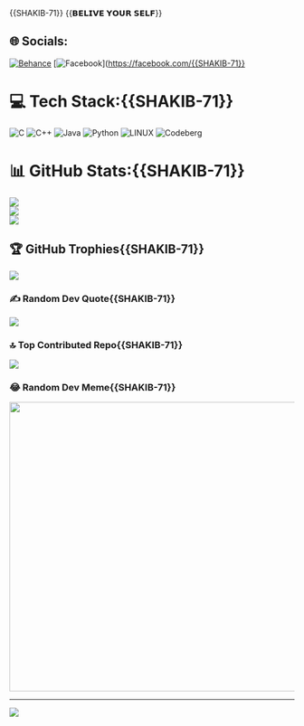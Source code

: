 {{SHAKIB-71}}
{{𝗕𝗘𝗟𝗜𝗩𝗘 𝗬𝗢𝗨𝗥 𝗦𝗘𝗟𝗙}}

## 🌐 Socials:
[![Behance](https://img.shields.io/badge/Behance-1769ff?logo=behance&logoColor=white)](https://behance.net/SHAKIB-71) [![Facebook](https://img.shields.io/badge/Facebook-%231877F2.svg?logo=Facebook&logoColor=white)](https://facebook.com/{{SHAKIB-71}}

# 💻 Tech Stack:{{SHAKIB-71}}
![C](https://img.shields.io/badge/c-%2300599C.svg?style=for-the-badge&logo=c&logoColor=white) ![C++](https://img.shields.io/badge/c++-%2300599C.svg?style=for-the-badge&logo=c%2B%2B&logoColor=white) ![Java](https://img.shields.io/badge/java-%23ED8B00.svg?style=for-the-badge&logo=java&logoColor=white) ![Python](https://img.shields.io/badge/python-3670A0?style=for-the-badge&logo=python&logoColor=ffdd54) ![LINUX](https://img.shields.io/badge/Linux-FCC624?style=for-the-badge&logo=linux&logoColor=black) ![Codeberg](https://img.shields.io/badge/Codeberg-2185D0?style=for-the-badge&logo=Codeberg&logoColor=white)
# 📊 GitHub Stats:{{SHAKIB-71}}
![](https://github-readme-stats.vercel.app/api?username=SHAKIB-71&theme=dark&hide_border=false&include_all_commits=true&count_private=true)<br/>
![](https://github-readme-streak-stats.herokuapp.com/?user=SHAKIB-71&theme=dark&hide_border=false)<br/>
![](https://github-readme-stats.vercel.app/api/top-langs/?username=SHAKIB-71&theme=dark&hide_border=false&include_all_commits=true&count_private=true&layout=compact)

## 🏆 GitHub Trophies{{SHAKIB-71}}
![](https://github-profile-trophy.vercel.app/?username=SHAKIB-71&theme=radical&no-frame=false&no-bg=false&margin-w=4)

### ✍️ Random Dev Quote{{SHAKIB-71}}
![](https://quotes-github-readme.vercel.app/api?type=horizontal&theme=radical)

### 🔝 Top Contributed Repo{{SHAKIB-71}}
![](https://github-contributor-stats.{{SHAKIB-71}}vercel.app/api?username=SHAKIB-71&limit=5&theme=dark&combine_all_yearly_contributions=true)

### 😂 Random Dev Meme{{SHAKIB-71}}
<img src="https://rm.up.railway.app/" width="512px"/>

---
[![](https://visitcount.itsvg.in/api?id=SHAKIB-71&icon=0&color=0)](https://visitcount.itsvg.in)

<!-- Proudly created with GPRM ( https://gprm.itsvg.in ) -->

